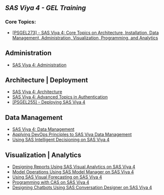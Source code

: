 ## _SAS Viya 4 - GEL Training_

### Core Topics:
- [[PSGEL273] - SAS Viya 4: Core Topics on Architecture, Installation, Data Management, Administration, Visualization, Programming, and Analytics](https://eduvle.sas.com/course/view.php?id=1977)

## Administration
- [SAS Viya 4: Administration](https://eduvle.sas.com/course/view.php?id=1974)­­­­­

## Architecture | Deployment
- [SAS Viya 4: Architecture](https://eduvle.sas.com/course/view.php?id=1980)
- [SAS Viya 4: Advanced Topics in Authentication](https://eduvle.sas.com/course/view.php?id=1981)
- [[PSGEL255] - Deploying SAS Viya 4](https://eduvle.sas.com/course/view.php?id=1968)

## Data Management
- [SAS Viya 4: Data Management](https://eduvle.sas.com/course/view.php?id=1975)
- [Applying DevOps Principles to SAS Viya Data Management](https://eduvle.sas.com/course/view.php?id=1982)
- [Using SAS Intelligent Decisioning on SAS Viya 4](https://eduvle.sas.com/course/view.php?id=1978&section=1)

## Visualization | Analytics
- [Designing Reports Using SAS Visual Analytics on SAS Viya 4](https://eduvle.sas.com/course/view.php?id=1971)
- [Model Operations Using SAS Model Manager on SAS Viya 4](https://eduvle.sas.com/course/view.php?id=1973)
- [Using SAS Visual Forecasting on SAS Viya 4](https://eduvle.sas.com/course/view.php?id=1976)
- [Programming with CAS on SAS Viya 4](https://eduvle.sas.com/course/view.php?id=1979)
- [Designing Chatbots Using SAS Conversation Designer on SAS Viya 4](https://eduvle.sas.com/course/view.php?id=1983)

